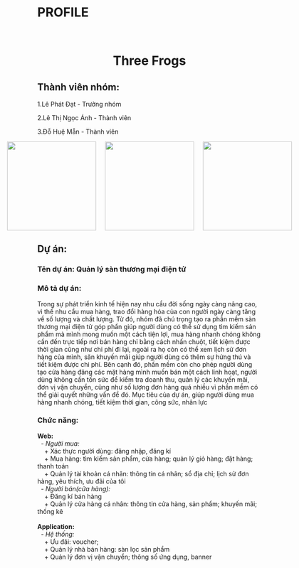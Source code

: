 <h1>PROFILE</h1>
<br>
<H1 style ="width:100%; text-align:center;">Three Frogs</h1>

<h2>Thành viên nhóm:</h2>
  <p>1.Lê Phát Đạt - Trưởng nhóm</p>
  <p>2.Lê Thị Ngọc Ánh - Thành viên</p>
  <p>3.Đỗ Huệ Mẫn - Thành viên</p>
  <center>
  <div style="display:flex; width:100%; gap: 20px;justify-content: center;align-items: center;">
    <img style="float:left; width:200px;" src="https://github.com/T6-PTPM2023-A209-E-commerce/Profile/assets/130044304/c64eefea-6a7d-445c-8657-5787266d6d00">
    <img style="float:left; width:200px;" src="https://github.com/T6-PTPM2023-A209-E-commerce/Profile/assets/130044304/fbd05568-7479-4266-8766-1e3f55722b95">
    <img style="float:left; width:200px;" src="https://github.com/T6-PTPM2023-A209-E-commerce/Profile/assets/130044304/2a0db345-9de3-4481-9e84-4bbd699f65db">
  </div>
    </center>
  <h2>Dự án:</h2>
  <span><h3>Tên dự án: Quản lý sàn thương mại điện tử</h3></span>
  <h3>Mô tả dự án: </h3>
  Trong sự phát triển kinh tế hiện nay nhu cầu đời sống ngày càng nâng cao, vì thế nhu cầu mua hàng, trao đổi hàng hóa của con người ngày càng tăng về số lượng và chất lượng. Từ đó, nhóm đã chú trọng tạo ra phần mềm sàn thương mại điện tử góp phần giúp người dùng có thể sử dụng tìm kiếm sản phẩm mà mình mong muốn một cách tiện lợi, mua hàng nhanh chóng không cần đến trực tiếp nơi bán hàng chỉ bằng cách nhấn chuột, tiết kiệm được thời gian cũng như chi phí đi lại, ngoài ra họ còn có thể xem lịch sử đơn hàng của mình, săn khuyến mãi giúp người dùng có thêm sự hứng thú và tiết kiệm được chi phí. Bên cạnh đó, phần mềm còn cho phép người dùng tạo cửa hàng đăng các mặt hàng mình muốn bán một cách linh hoạt, người dùng không cần tốn sức để kiểm tra doanh thu, quản lý các khuyến mãi, đơn vị vận chuyển, cũng như số lượng đơn hàng quá nhiều vì phần mềm có thể giải quyết những vấn đề đó. Mục tiêu của dự án, giúp người dùng mua hàng nhanh chóng, tiết kiệm thời gian, công sức, nhân lực
  <h3>Chức năng:</h3>  
  <b>Web:</b><br>
  &nbsp <i>- Người mua:</i><br>
  &nbsp &nbsp + Xác thực người dùng: đăng nhập, đăng kí<br>
  &nbsp &nbsp + Mua hàng: tìm kiếm sản phẩm, cửa hàng; quản lý giỏ hàng; đặt hàng; thanh toán<br>
  &nbsp &nbsp + Quản lý tài khoản cá nhân: thông tin cá nhân; sổ địa chỉ; lịch sử đơn hàng, yêu thích, ưu đãi của tôi
  <br>
  &nbsp <i>- Người bán(cửa hàng):</i><br>
  &nbsp &nbsp + Đăng kí bán hàng<br>
  &nbsp &nbsp + Quản lý cửa hàng cá nhân: thông tin cửa hàng, sản phẩm; khuyến mãi; thống kê  <br><br>
  <b>Application:</b> <br>
  &nbsp <i>- Hệ thống:</i><br>
  &nbsp &nbsp + Ưu đãi: voucher;<br>
  &nbsp &nbsp + Quản lý nhà bán hàng: sàn lọc sản phẩm <br>
  &nbsp &nbsp + Quản lý đơn vị vận chuyển; thông số ứng dụng, banner<br> 

  




